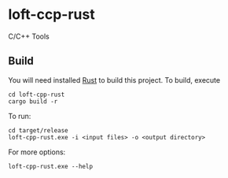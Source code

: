 # loft-ccp-rust
C/C++ Tools

## Build
You will need installed [Rust](https://www.rust-lang.org/tools/install) to build this project.
To build, execute
```
cd loft-cpp-rust
cargo build -r
```
To run:
```
cd target/release
loft-cpp-rust.exe -i <input files> -o <output directory> 
```
For more options:
```
loft-cpp-rust.exe --help
```
